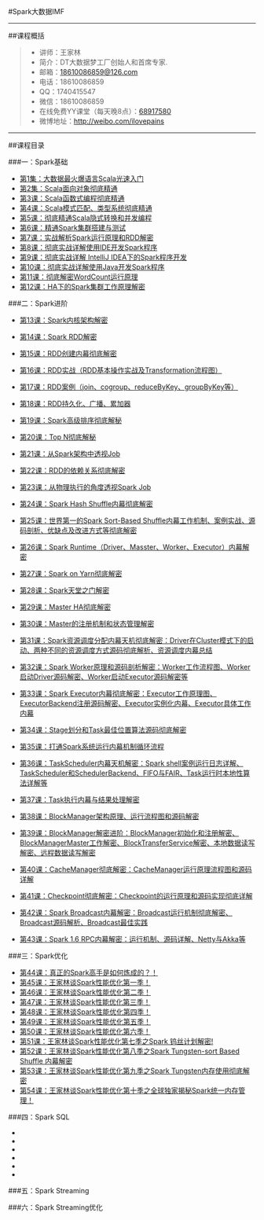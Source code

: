 #Spark大数据IMF

------

##课程概括 
> *  讲师：王家林
> *  简介：DT大数据梦工厂创始人和首席专家.
> *  邮箱：18610086859@126.com
> *  电话：18610086859
> *  QQ：1740415547
> *  微信：18610086859
> * 在线免费YY课堂（每天晚8点）：[68917580](http://www.yy.com/68917580)
> * 微博地址：http://weibo.com/ilovepains

------

##课程目录

###一：Spark基础

* [第1集：大数据最火爆语言Scala光速入门](blog1/0001.md)
* [第2集：Scala面向对象彻底精通](blog1/0002.md)
* [第3课：Scala函数式编程彻底精通](blog1/0003.md)
* [第4课：Scala模式匹配、类型系统彻底精通](blog1/0004.md)
* [第5课：彻底精通Scala隐式转换和并发编程](blog1/0005.md)
* [第6课：精通Spark集群搭建与测试](blog1/0006.md)
* [第7课：实战解析Spark运行原理和RDD解密](blog1/0007.md)
* [第8课：彻底实战详解使用IDE开发Spark程序](blog1/0008.md)
* [第9课：彻底实战详解 IntelliJ IDEA下的Spark程序开发](blog1/0009.md)
* [第10课：彻底实战详解使用Java开发Spark程序](blog1/0010.md)
* [第11课：彻底解密WordCount运行原理](blog1/0011.md)
* [第12课：HA下的Spark集群工作原理解密](blog1/0012.md)

###二：Spark进阶

* [第13课：Spark内核架构解密](blog2/0013.md)
* [第14课：Spark RDD解密](blog2/0014.md)
* [第15课：RDD创建内幕彻底解密](blog2/0015.md)
* [第16课：RDD实战（RDD基本操作实战及Transformation流程图）](blog2/0016.md)
* [第17课：RDD案例（join、cogroup、reduceByKey、groupByKey等）](blog2/0017.md)
* [第18课：RDD持久化、广播、累加器](blog2/0018.md)
* [第19课：Spark高级排序彻底解秘](blog2/0019.md)
* [第20课：Top N彻底解秘](blog2/0020.md)
* [第21课：从Spark架构中透视Job](blog2/0021.md)
* [第22课：RDD的依赖关系彻底解密](blog2/0022.md)
* [第23课：从物理执行的角度透视Spark Job](blog2/0023.md)
* [第24课：Spark Hash Shuffle内幕彻底解密](blog2/0024.md)
* [第25课：世界第一的Spark Sort-Based Shuffle内幕工作机制、案例实战、源码剖析、优缺点及改进方式等彻底解密](blog2/0025.md)
* [第26课：Spark Runtime（Driver、Masster、Worker、Executor）内幕解密](blog2/0026.md)
* [第27课：Spark on Yarn彻底解密](blog2/0027.md)
* [第28课：Spark天堂之门解密](blog2/0028.md)
* [第29课：Master HA彻底解密](blog2/0029.md)

* [第30课：Master的注册机制和状态管理解密](blog2/0030.md)
* [第31课：Spark资源调度分配内幕天机彻底解密：Driver在Cluster模式下的启动、两种不同的资源调度方式源码彻底解析、资源调度内幕总结](blog2/0031.md)
* [第32课：Spark Worker原理和源码剖析解密：Worker工作流程图、Worker启动Driver源码解密、Worker启动Executor源码解密等](blog2/0032.md)
* [第33课：Spark Executor内幕彻底解密：Executor工作原理图、ExecutorBackend注册源码解密、Executor实例化内幕、Executor具体工作内幕](blog2/0033.md)
* [第34课：Stage划分和Task最佳位置算法源码彻底解密](blog2/0034.md)
* [第35课：打通Spark系统运行内幕机制循环流程](blog2/0035.md)
* [第36课：TaskScheduler内幕天机解密：Spark shell案例运行日志详解、TaskScheduler和SchedulerBackend、FIFO与FAIR、Task运行时本地性算法详解等](blog2/0036.md)
* [第37课：Task执行内幕与结果处理解密](blog2/0037.md)
* [第38课：BlockManager架构原理、运行流程图和源码解密](blog2/0038.md)
* [第39课：BlockManager解密进阶：BlockManager初始化和注册解密、BlockManagerMaster工作解密、BlockTransferService解密、本地数据读写解密、远程数据读写解密](blog2/0039.md)
* [第40课：CacheManager彻底解密：CacheManager运行原理流程图和源码详解](blog2/0040.md)
* [第41课：Checkpoint彻底解密：Checkpoint的运行原理和源码实现彻底详解](blog2/0041.md)
* [第42课：Spark Broadcast内幕解密：Broadcast运行机制彻底解密、Broadcast源码解析、Broadcast最佳实践](blog2/0042.md)
* [第43课：Spark 1.6 RPC内幕解密：运行机制、源码详解、Netty与Akka等](blog2/0043.md)

###三：Spark优化

* [第44课：真正的Spark高手是如何炼成的？！](blog3/0044.md)
* [第45课：王家林谈Spark性能优化第一季！](blog3/0045.md)
* [第46课：王家林谈Spark性能优化第二季！](blog3/0046.md)
* [第47课：王家林谈Spark性能优化第三季！](blog3/0047.md)
* [第48课：王家林谈Spark性能优化第四季！](blog3/0048.md)
* [第49课：王家林谈Spark性能优化第五季！](blog3/0049.md)
* [第50课：王家林谈Spark性能优化第六季！](blog3/0050.md)
* [第51课：王家林谈Spark性能优化第七季之Spark 钨丝计划解密!](blog3/0051.md)
* [第52课：王家林谈Spark性能优化第八季之Spark Tungsten-sort Based Shuffle 内幕解密](blog3/0052.md)
* [第53课：王家林谈Spark性能优化第九季之Spark Tungsten内存使用彻底解密](blog3/0053.md)
* [第54课：王家林谈Spark性能优化第十季之全球独家揭秘Spark统一内存管理！](blog3/0054.md)

###四：Spark SQL

* [](blog/0055.md)
* [](blog/0056.md)
* [](blog/0057.md)
* [](blog/0058.md)
* [](blog/0059.md)
* [](blog/0060.md)

###五：Spark Streaming

###六：Spark Streaming优化

